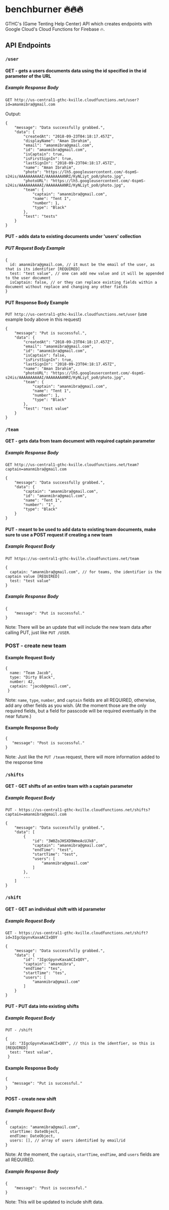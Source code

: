 # benchburner 🔥🔥🔥
GTHC's (Game Tenting Help Center) API which creates endpoints with Google Cloud's Cloud Functions for Firebase 🔥.

## API Endpoints

### `/user`
#### GET - gets a users documents data using the id specified in the id parameter of the URL
##### Example Response Body
`GET http://us-central1-gthc-kville.cloudfunctions.net/user?id=amanmibra@gmail.com`

Output: 
```
{
    "message": "Data successfully grabbed.",
    "data": {
        "createdAt": "2018-09-23T04:18:17.457Z",
        "displayName": "Aman Ibrahim",
        "email": "amanmibra@gmail.com",
        "id": "amanmibra@gmail.com",
        "isCaptain": true,
        "isFirstSignIn": true,
        "lastSignIn": "2018-09-23T04:18:17.457Z",
        "name": "Aman Ibrahim",
        "photo": "https://lh5.googleusercontent.com/-6spmS-s24is/AAAAAAAAAAI/AAAAAAAANRI/KyNLiyt_po0/photo.jpg",
        "photoURL": "https://lh5.googleusercontent.com/-6spmS-s24is/AAAAAAAAAAI/AAAAAAAANRI/KyNLiyt_po0/photo.jpg",
        "team": {
            "captain": "amanmibra@gmail.com",
            "name": "Tent 1",
            "number": 1,
            "type": "Black"
        },
        "test": "tests"
    }
}
```

#### PUT - adds data to existing documents under 'users' collection
##### PUT Request Body Example
```
{
  id: amanmibra@gmail.com, // it must be the email of the user, as that is its identifier [REQUIRED]
  test: "test value", // one can add new value and it will be appended to the user document
  isCaptain: false, // or they can replace existing fields within a document without replace and changing any other fields
}
```

#### PUT Response Body Example
`PUT http://us-central1-gthc-kville.cloudfunctions.net/user` (use example body above in this request)
```
{
    "message": "Put is successful.",
    "data": {
        "createdAt": "2018-09-23T04:18:17.457Z",
        "email": "amanmibra@gmail.com",
        "id": "amanmibra@gmail.com",
        "isCaptain": false,
        "isFirstSignIn": true,
        "lastSignIn": "2018-09-23T04:18:17.457Z",
        "name": "Aman Ibrahim",
        "photoURL": "https://lh5.googleusercontent.com/-6spmS-s24is/AAAAAAAAAAI/AAAAAAAANRI/KyNLiyt_po0/photo.jpg",
        "team": {
            "captain": "amanmibra@gmail.com",
            "name": "Tent 1",
            "number": 1,
            "type": "Black"
        },
        "test": "test value"
    }
}
```

### `/team`
#### GET - gets data from team document with required captain parameter
##### Example Response Body
`GET http://us-central1-gthc-kville.cloudfunctions.net/team?captain=amanmibra@gmail.com`
```
{
    "message": "Data successfully grabbed.",
    "data": {
        "captain": "amanmibra@gmail.com",
        "id": "amanmibra@gmail.com",
        "name": "Tent 1",
        "number": "1",
        "type": "Black"
    }
}
```

#### PUT - meant to be used to add data to existing team documents, make sure to use a POST request if creating a new team
##### Example Request Body
`PUT https://us-central1-gthc-kville.cloudfunctions.net/team`
```
{
  captain: "amanmibra@gmail.com", // for teams, the identifier is the captain value [REQUIRED]
  test: "test value"
}
```
##### Example Response Body
```
{
    "message": "Put is successful."
}
```

Note: There will be an update that will include the new team data after calling PUT, just like `PUT /USER`.

### POST - create new team
#### Example Request Body
```
{
  name: "Team Jacob",
  type: "Dirty Black",
  number: 42,
  captain: "jacob@gmail.com",
 }
 ```
 
 Note: `name`, `type`, `number`, and `captain` fields are all REQUIRED, otherwise, add any other fields as you wish. (At the moment those are the only required fields, but a field for passcode will be required eventually in the near future.)
 #### Example Response Body
 ```
 {
    "message": "Post is successful."
}
```

Note: Just like the `PUT /team` request, there will more information added to the response time

### `/shifts`
#### GET -  GET shifts of an entire team with a captain parameter
##### Example Request Body
`PUT - https://us-central1-gthc-kville.cloudfunctions.net/shifts?captain=amanmibra@gmail.com`
```
{
    "message": "Data successfully grabbed.",
    "data": [
        {
            "id": "3W0ZoJHSXD9WmeAcUJk8",
            "captain": "amanmibra@gmail.com",
            "endTime": "test",
            "startTime": "test",
            "users": [
                "amanmibra@gmail.com"
            ]
        },
        ...
    ]
}
```

### `/shift`
#### GET - GET an individual shift with id parameter
##### Example Request Body
`GET - https://us-central1-gthc-kville.cloudfunctions.net/shift?id=3IgcGpynvKaxaACIxQOY`
```
{
    "message": "Data successfully grabbed.",
    "data": {
        "id": "3IgcGpynvKaxaACIxQOY",
        "captain": "amanmibra",
        "endTime": "tes",
        "startTime": "tes",
        "users": [
            "amanmibra@gmail.com"
        ]
    }
}
```

#### PUT - PUT data into existing shifts
##### Example Request Body
`PUT - /shift`
```
{
  id: "3IgcGpynvKaxaACIxQOY", // this is the identfier, so this is [REQUIRED]
  test: "test value",
 }
 ```
 #### Example Response Body
 ```
 {
    "message": "Put is successful."
}
```

#### POST - create new shift
##### Example Request Body
```
{
  captain: "amanmibra@gmail.com",
  startTime: DateObject,
  endTime: DateObject,
  users: [], // array of users identified by email/id
}
```

Note: At the moment, the `captain`, `startTime`, `endTime`, and `users` fields are all REQUIRED.

##### Example Response Body
```
{
    "message": "Post is successful."
}
```

Note: This will be updated to include shift data.
